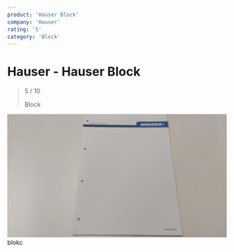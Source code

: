 ```yaml
---
product: 'Hauser Block'
company: 'Hauser'
rating: '5'
category: 'Block'
---
```


# Hauser - Hauser Block
>
> 5 / 10
>
> Block

![Hauser Block](./assets/hauser-hauser-block-7e7b6f91-cf3a-45f7-90bf-b639216bfe54.jpg)
blokc
